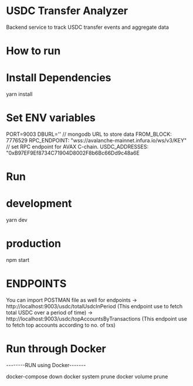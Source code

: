 # USDC Transfer Analyzer
Backend service to track USDC transfer events and aggregate data

# How to run

# Install Dependencies
yarn install

# Set ENV variables
PORT=9003
DBURL='' // mongodb URL to store data
FROM_BLOCK: 7776529
RPC_ENDPOINT: "wss://avalanche-mainnet.infura.io/ws/v3/KEY" // set RPC endpoint for AVAX C-chain.
USDC_ADDRESSES: "0xB97EF9Ef8734C71904D8002F8b6Bc66Dd9c48a6E

# Run
# development
yarn dev

# production
npm start

# ENDPOINTS
You can import POSTMAN file as well for endpoints
-> http://localhost:9003/usdc/totalUsdcInPeriod  (This endpoint use to fetch total USDC over a period of time)
-> http://localhost:9003/usdc/topAccountsByTransactions (This endpoint use to fetch top accounts according to no. of txs)

# Run through Docker
--------RUN using Docker-------

docker-compose down
docker system prune
docker volume prune
